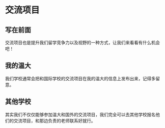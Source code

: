 # 交流项目



## 写在前面

交流项目也是提升我们留学竞争力以及视野的一种方式，让我们来看看有什么机会吧！



## 我的温大

我们学校通常会把和国际学校的交流项目在我的温大的信息上发布出来，记得多留意。



## 其他学校

其实我们不仅仅能够参加温大和国外的交流项目，我们完全可以去其他学校报名他们的交流项目，和那边负责的老师联系好就行。

